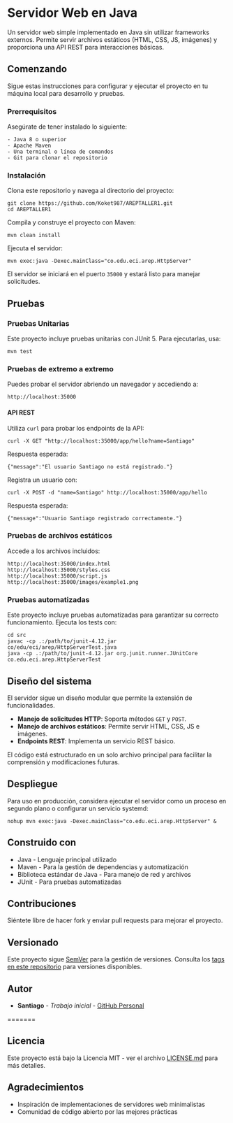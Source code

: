# Servidor Web en Java

Un servidor web simple implementado en Java sin utilizar frameworks externos. Permite servir archivos estáticos (HTML, CSS, JS, imágenes) y proporciona una API REST para interacciones básicas.

## Comenzando

Sigue estas instrucciones para configurar y ejecutar el proyecto en tu máquina local para desarrollo y pruebas.

### Prerrequisitos

Asegúrate de tener instalado lo siguiente:

```
- Java 8 o superior
- Apache Maven
- Una terminal o línea de comandos
- Git para clonar el repositorio
```

### Instalación

Clona este repositorio y navega al directorio del proyecto:

```
git clone https://github.com/Koket987/AREPTALLER1.git
cd AREPTALLER1
```

Compila y construye el proyecto con Maven:

```
mvn clean install
```

Ejecuta el servidor:

```
mvn exec:java -Dexec.mainClass="co.edu.eci.arep.HttpServer"
```

El servidor se iniciará en el puerto `35000` y estará listo para manejar solicitudes.

## Pruebas

### Pruebas Unitarias

Este proyecto incluye pruebas unitarias con JUnit 5. Para ejecutarlas, usa:

```
mvn test
```

### Pruebas de extremo a extremo

Puedes probar el servidor abriendo un navegador y accediendo a:

```
http://localhost:35000
```

#### API REST

Utiliza `curl` para probar los endpoints de la API:

```
curl -X GET "http://localhost:35000/app/hello?name=Santiago"
```

Respuesta esperada:

```
{"message":"El usuario Santiago no está registrado."}
```

Registra un usuario con:

```
curl -X POST -d "name=Santiago" http://localhost:35000/app/hello
```

Respuesta esperada:

```
{"message":"Usuario Santiago registrado correctamente."}
```

### Pruebas de archivos estáticos

Accede a los archivos incluidos:

```
http://localhost:35000/index.html
http://localhost:35000/styles.css
http://localhost:35000/script.js
http://localhost:35000/images/example1.png
```

### Pruebas automatizadas

Este proyecto incluye pruebas automatizadas para garantizar su correcto funcionamiento. Ejecuta los tests con:

```
cd src
javac -cp .:/path/to/junit-4.12.jar co/edu/eci/arep/HttpServerTest.java
java -cp .:/path/to/junit-4.12.jar org.junit.runner.JUnitCore co.edu.eci.arep.HttpServerTest
```

## Diseño del sistema

El servidor sigue un diseño modular que permite la extensión de funcionalidades. 

- **Manejo de solicitudes HTTP**: Soporta métodos `GET` y `POST`.
- **Manejo de archivos estáticos**: Permite servir HTML, CSS, JS e imágenes.
- **Endpoints REST**: Implementa un servicio REST básico.

El código está estructurado en un solo archivo principal para facilitar la comprensión y modificaciones futuras.

## Despliegue

Para uso en producción, considera ejecutar el servidor como un proceso en segundo plano o configurar un servicio systemd:

```
nohup mvn exec:java -Dexec.mainClass="co.edu.eci.arep.HttpServer" &
```

## Construido con

* Java - Lenguaje principal utilizado
* Maven - Para la gestión de dependencias y automatización
* Biblioteca estándar de Java - Para manejo de red y archivos
* JUnit - Para pruebas automatizadas

## Contribuciones

Siéntete libre de hacer fork y enviar pull requests para mejorar el proyecto.

## Versionado

Este proyecto sigue [SemVer](http://semver.org/) para la gestión de versiones. Consulta los [tags en este repositorio](https://github.com/Koket987/AREPTALLER1/tags) para versiones disponibles.

## Autor

* **Santiago** - *Trabajo inicial* - [GitHub Personal](https://github.com/koket987)

=======

## Licencia

Este proyecto está bajo la Licencia MIT - ver el archivo [LICENSE.md](LICENSE.md) para más detalles.

## Agradecimientos

* Inspiración de implementaciones de servidores web minimalistas
* Comunidad de código abierto por las mejores prácticas